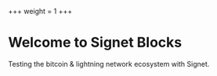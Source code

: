 +++
weight = 1
+++

# Welcome to Signet Blocks

<p class="lead">Testing the bitcoin & lightning network ecosystem with Signet.</p>
